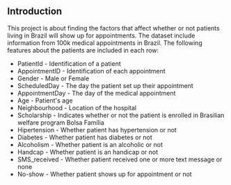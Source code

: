 ## Introduction
This project is about finding the factors that affect whether or not patients living in Brazil will show up for appointments. The dataset include information
from 100k medical appointments in Brazil. The following features about the patients are included in each row:

* PatientId - Identification of a patient
* AppointmentID - Identification of each appointment
* Gender - Male or Female
* ScheduledDay - The day the patient set up their appointment
* AppointmentDay - The day of the medical appointment
* Age - Patient's age
* Neighbourhood - Location of the hospital
* Scholarship - Indicates whether or not the patient is enrolled in Brasilian welfare program Bolsa Família
* Hipertension - Whether patient has hypertension or not
* Diabetes - Whether patient has diabetes or not
* Alcoholism - Whether patient is an alcoholic or not
* Handcap - Whether patient is an handicap or not
* SMS_received - Whether patient received one or more text message or none
* No-show - Whether patient shows up for appointment or not